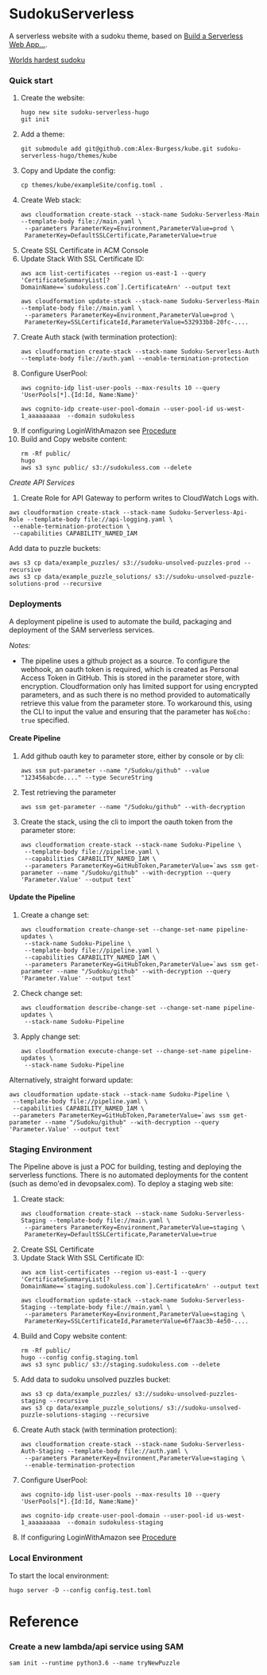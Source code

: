 # SudokuServerless
A serverless website with a sudoku theme, based on [Build a Serverless Web App...](https://aws.amazon.com/getting-started/projects/build-serverless-web-app-lambda-apigateway-s3-dynamodb-cognito/).

[Worlds hardest sudoku](https://www.telegraph.co.uk/news/science/science-news/9359579/Worlds-hardest-sudoku-can-you-crack-it.html)

### Quick start
1. Create the website:
    ```
    hugo new site sudoku-serverless-hugo
    git init
    ```
1. Add a theme:
    ```
    git submodule add git@github.com:Alex-Burgess/kube.git sudoku-serverless-hugo/themes/kube
    ```
1. Copy and Update the config:
    ```
    cp themes/kube/exampleSite/config.toml .
    ```
1. Create Web stack:
    ```
    aws cloudformation create-stack --stack-name Sudoku-Serverless-Main --template-body file://main.yaml \
     --parameters ParameterKey=Environment,ParameterValue=prod \
     ParameterKey=DefaultSSLCertificate,ParameterValue=true
    ```
1. Create SSL Certificate in ACM Console
1. Update Stack With SSL Certificate ID:
    ```
    aws acm list-certificates --region us-east-1 --query 'CertificateSummaryList[?DomainName==`sudokuless.com`].CertificateArn' --output text

    aws cloudformation update-stack --stack-name Sudoku-Serverless-Main --template-body file://main.yaml \
     --parameters ParameterKey=Environment,ParameterValue=prod \
     ParameterKey=SSLCertificateId,ParameterValue=532933b8-20fc-....
    ```
1. Create Auth stack (with termination protection):
    ```
    aws cloudformation create-stack --stack-name Sudoku-Serverless-Auth --template-body file://auth.yaml --enable-termination-protection
    ```
1. Configure UserPool:
    ```
    aws cognito-idp list-user-pools --max-results 10 --query 'UserPools[*].{Id:Id, Name:Name}'

    aws cognito-idp create-user-pool-domain --user-pool-id us-west-1_aaaaaaaaa  --domain sudokuless
    ```
1. If configuring LoginWithAmazon see [Procedure](sudoku-serverless-hugo-amz/README.md)
1. Build and Copy website content:
    ```
    rm -Rf public/
    hugo
    aws s3 sync public/ s3://sudokuless.com --delete
    ```

*Create API Services*
1. Create Role for API Gateway to perform writes to CloudWatch Logs with.
  ```
  aws cloudformation create-stack --stack-name Sudoku-Serverless-Api-Role --template-body file://api-logging.yaml \
   --enable-termination-protection \
   --capabilities CAPABILITY_NAMED_IAM
  ```

Add data to puzzle buckets:
```
aws s3 cp data/example_puzzles/ s3://sudoku-unsolved-puzzles-prod --recursive
aws s3 cp data/example_puzzle_solutions/ s3://sudoku-unsolved-puzzle-solutions-prod --recursive
```

### Deployments
A deployment pipeline is used to automate the build, packaging and deployment of the SAM serverless services.

*Notes:*
* The pipeline uses a github project as a source.  To configure the webhook, an oauth token is required, which is created as Personal Access Token in GitHub.  This is stored in the parameter store, with encryption.  Cloudformation only has limited support for using encrypted parameters, and as such there is no method provided to automatically retrieve this value from the parameter store.  To workaround this, using the CLI to input the value and ensuring that the parameter has `NoEcho: true` specified.

#### Create Pipeline
1. Add github oauth key to parameter store, either by console or by cli:
    ```
    aws ssm put-parameter --name "/Sudoku/github" --value "123456abcde...." --type SecureString
    ```
1. Test retrieving the parameter
    ```
    aws ssm get-parameter --name "/Sudoku/github" --with-decryption
    ```
1. Create the stack, using the cli to import the oauth token from the parameter store:
    ```
    aws cloudformation create-stack --stack-name Sudoku-Pipeline \
     --template-body file://pipeline.yaml \
     --capabilities CAPABILITY_NAMED_IAM \
     --parameters ParameterKey=GitHubToken,ParameterValue=`aws ssm get-parameter --name "/Sudoku/github" --with-decryption --query 'Parameter.Value' --output text`
    ```

#### Update the Pipeline
1. Create a change set:
    ```
    aws cloudformation create-change-set --change-set-name pipeline-updates \
     --stack-name Sudoku-Pipeline \
     --template-body file://pipeline.yaml \
     --capabilities CAPABILITY_NAMED_IAM \
     --parameters ParameterKey=GitHubToken,ParameterValue=`aws ssm get-parameter --name "/Sudoku/github" --with-decryption --query 'Parameter.Value' --output text`
    ```
1. Check change set:
    ```
    aws cloudformation describe-change-set --change-set-name pipeline-updates \
     --stack-name Sudoku-Pipeline
    ```
1. Apply change set:
    ```
    aws cloudformation execute-change-set --change-set-name pipeline-updates \
     --stack-name Sudoku-Pipeline
     ```

Alternatively, straight forward update:
```
aws cloudformation update-stack --stack-name Sudoku-Pipeline \
 --template-body file://pipeline.yaml \
 --capabilities CAPABILITY_NAMED_IAM \
 --parameters ParameterKey=GitHubToken,ParameterValue=`aws ssm get-parameter --name "/Sudoku/github" --with-decryption --query 'Parameter.Value' --output text`
```

### Staging Environment
The Pipeline above is just a POC for building, testing and deploying the serverless functions. There is no automated deployments for the content (such as demo'ed in devopsalex.com).  To deploy a staging web site:

1. Create stack:
    ```
    aws cloudformation create-stack --stack-name Sudoku-Serverless-Staging --template-body file://main.yaml \
     --parameters ParameterKey=Environment,ParameterValue=staging \
     ParameterKey=DefaultSSLCertificate,ParameterValue=true
    ```
1. Create SSL Certificate
1. Update Stack With SSL Certificate ID:
    ```
    aws acm list-certificates --region us-east-1 --query 'CertificateSummaryList[?DomainName==`staging.sudokuless.com`].CertificateArn' --output text

    aws cloudformation update-stack --stack-name Sudoku-Serverless-Staging --template-body file://main.yaml \
     --parameters ParameterKey=Environment,ParameterValue=staging \
     ParameterKey=SSLCertificateId,ParameterValue=6f7aac3b-4e50-....
    ```
1. Build and Copy website content:
    ```
    rm -Rf public/
    hugo --config config.staging.toml
    aws s3 sync public/ s3://staging.sudokuless.com --delete
    ```
1. Add data to sudoku unsolved puzzles bucket:
    ```
    aws s3 cp data/example_puzzles/ s3://sudoku-unsolved-puzzles-staging --recursive
    aws s3 cp data/example_puzzle_solutions/ s3://sudoku-unsolved-puzzle-solutions-staging --recursive
    ```
1. Create Auth stack (with termination protection):
    ```
    aws cloudformation create-stack --stack-name Sudoku-Serverless-Auth-Staging --template-body file://auth.yaml \
     --parameters ParameterKey=Environment,ParameterValue=staging \
     --enable-termination-protection
    ```
1. Configure UserPool:
    ```
    aws cognito-idp list-user-pools --max-results 10 --query 'UserPools[*].{Id:Id, Name:Name}'

    aws cognito-idp create-user-pool-domain --user-pool-id us-west-1_aaaaaaaaa  --domain sudokuless-staging
    ```
1. If configuring LoginWithAmazon see [Procedure](sudoku-serverless-hugo-amz/README.md)

### Local Environment
To start the local environment:
```
hugo server -D --config config.test.toml
```

# Reference

### Create a new lambda/api service using SAM
```
sam init --runtime python3.6 --name tryNewPuzzle
```
